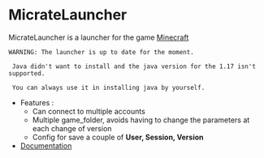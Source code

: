 # MicrateLauncher

MicrateLauncher is a launcher for the game [Minecraft](https://www.minecraft.net)

`WARNING: The launcher is up to date for the moment.`

` Java didn't want to install and the java version for the 1.17 isn't supported.`

` You can always use it in installing java by yourself.`

* Features :
    * Can connect to multiple accounts
    * Multiple game_folder, avoids having to change the parameters at each change of version
    * Config for save a couple of **User, Session, Version**
* [Documentation](https://mistermine01.github.io/MicrateLauncher)